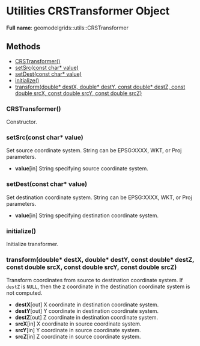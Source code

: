# Utilities CRSTransformer Object 

**Full name**: geomodelgrids::utils::CRSTransformer

## Methods

+ [CRSTransformer()](#crstransformer)
+ [setSrc(const char* value)](#setsrcconst-char-value)
+ [setDest(const char* value)](#setdestconst-char-value)
+ [initialize()](#initialize)
+ [transform(double* destX, double* destY, const double* destZ, const double srcX, const double srcY, const double srcZ)](#transformdouble-destx-double-desty-const-double-destz-const-double-srcx-const-double-srcy-const-double-srcz)


### CRSTransformer()

Constructor.


### setSrc(const char* value)

Set source coordinate system. String can be EPSG:XXXX, WKT, or Proj parameters.


* **value**[in] String specifying source coordinate system.


### setDest(const char* value)

Set destination coordinate system.  String can be EPSG:XXXX, WKT, or Proj parameters.

* **value**[in] String specifying destination coordinate system.


### initialize()

Initialize transformer.


### transform(double* destX, double* destY, const double* destZ, const double srcX, const double srcY, const double srcZ)

Transform coordinates from source to destination coordinate system. If `destZ` is `NULL`, then the z coordinate in the destination coordinate system is not computed.

* **destX**[out] X coordinate in destination coordinate system.
* **destY**[out] Y coordinate in destination coordinate system.
* **destZ**[out] Z coordinate in destination coordinate system.
* **srcX**[in] X coordinate in source coordinate system.
* **srcY**[in] Y coordinate in source coordinate system.
* **srcZ**[in] Z coordinate in source coordinate system.
